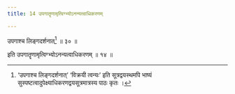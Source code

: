 ```yaml
---
title: 14 उपगातॄणामृत्विग्भ्योऽनन्यत्वाधिकरणम्

---
```

उपगाश्च लिङ्गदर्शनात्[^1] ॥ ३० ॥

[^1]: ‘उपगाश्च लिङ्गदर्शनात्’ ‘विक्रयी त्वन्यः’ इति सूत्रद्वयस्थमपि भाष्यं सुस्पष्टत्वादुपेक्ष्याधिकरणद्वयसूत्रमात्रस्य पाठः कृतः ।


इति उपगातॄणामृत्विग्भ्योऽनन्यत्वाधिकरणम् ॥ १४ ॥